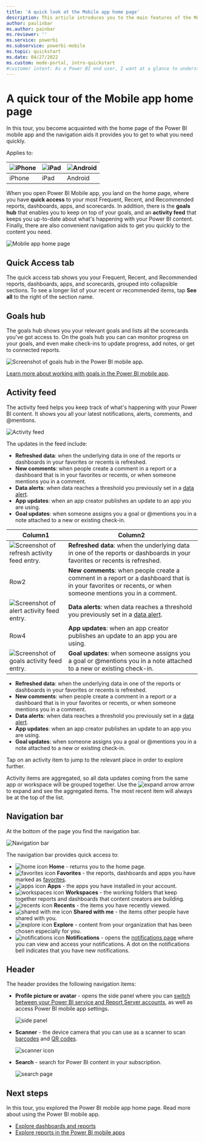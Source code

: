 ```yaml
---
title: 'A quick look at the Mobile app home page'
description: This article introduces you to the main features of the Mobile app home page.
author: paulinbar
ms.author: painbar
ms.reviewer: ''
ms.service: powerbi
ms.subservice: powerbi-mobile
ms.topic: quickstart
ms.date: 04/27/2022
ms.custom: mode-portal, intro-quickstart
#customer intent: As a Power BI end user, I want at a glance to understand how to get around the Power BI mobile app.
---
```

# A quick tour of the Mobile app home page
In this tour, you become acquainted with the home page of the Power BI mobile app and the navigation aids it provides you to get to what you need quickly.

Applies to:

| ![iPhone](./media/mobile-apps-quickstart-view-dashboard-report/iphone-logo-30-px.png) | ![iPad](./media/mobile-apps-quickstart-view-dashboard-report/ipad-logo-30-px.png) | ![Android](./media/mobile-apps-quickstart-view-dashboard-report/android-logo-30-px.png) |
|:--- |:--- |:--- |
| iPhone | iPad | Android | 

When you open Power BI Mobile app, you land on the home page, where you have **quick access** to your most Frequent, Recent, and Recommended reports, dashboards, apps, and scorecards. In addition, there is the **goals hub** that enables you to keep on top of your goals, and an **activity feed** that keeps you up-to-date about what's happening with your Power BI content. Finally, there are also convenient navigation aids to get you quickly to the content you need.

![Mobile app home page](./media/mobile-apps-home-page/power-bi-mobile-app-home.png)

## Quick Access tab

The quick access tab shows you your Frequent, Recent, and Recommended reports, dashboards, apps, and scorecards, grouped into collapsible sections. To see a longer list of your recent or recommended items, tap **See all** to the right of the section name.

## Goals hub

The goals hub shows you your relevant goals and lists all the scorecards you've got access to. On the goals hub you can can monitor progress on your goals, and even make check-ins to update progress, add notes, or get to connected reports.

![Screenshot of goals hub in the Power BI mobile app.](media/mobile-apps-home-page/power-bi-mobile-app-hub-checkin.png)

[Learn more about working with goals in the Power BI mobile app](mobile-apps-goals.md).

## Activity feed

The activity feed helps you keep track of what's happening with your Power BI content. It shows you all your latest notifications, alerts, comments, and @mentions.

![Activity feed](./media/mobile-apps-home-page/power-bi-mobile-app-activity.png)

The updates in the feed include:
* **Refreshed data**: when the underlying data in one of the reports or dashboards in your favorites or recents is refreshed.
* **New comments**: when people create a comment in a report or a dashboard that is in your favorites or recents, or when someone mentions you in a comment.
* **Data alerts**: when data reaches a threshold you previously set in a [data alert](mobile-set-data-alerts-in-the-mobile-apps.md).
* **App updates**: when an app creator publishes an update to an app you are using.
* **Goal updates**: when someone assigns you a goal or @mentions you in a note attached to a new or existing check-in. 


|Column1  |Column2  |
|---------|---------|
|![Screenshot of refresh activity feed entry.](./media/mobile-apps-home-page/power-bi-mobile-app-activity-feed-refresh-entry.png)     |**Refreshed data**: when the underlying data in one of the reports or dashboards in your favorites or recents is refreshed.         |
|Row2     |**New comments**: when people create a comment in a report or a dashboard that is in your favorites or recents, or when someone mentions you in a comment.         |
|![Screenshot of alert activity feed entry.](./media/mobile-apps-home-page/power-bi-mobile-app-activity-feed-alert-entry.png)     |**Data alerts**: when data reaches a threshold you previously set in a [data alert](mobile-set-data-alerts-in-the-mobile-apps.md).         |
|Row4     |**App updates**: when an app creator publishes an update to an app you are using.         |
|![Screenshot of goals activity feed entry.](./media/mobile-apps-home-page/power-bi-mobile-app-activity-feed-goals-entry.png)     |**Goal updates**: when someone assigns you a goal or @mentions you in a note attached to a new or existing check-in.         |


* **Refreshed data**: when the underlying data in one of the reports or dashboards in your favorites or recents is refreshed.
* **New comments**: when people create a comment in a report or a dashboard that is in your favorites or recents, or when someone mentions you in a comment.
* **Data alerts**: when data reaches a threshold you previously set in a [data alert](mobile-set-data-alerts-in-the-mobile-apps.md).
* **App updates**: when an app creator publishes an update to an app you are using.
* **Goal updates**: when someone assigns you a goal or @mentions you in a note attached to a new or existing check-in. 

 Tap on an activity item to jump to the relevant place in order to explore further.

Activity items are aggregated, so all data updates coming from the same app or workspace will be grouped together. Use the ![expand arrow](./media/mobile-apps-home-page/power-bi-mobile-app-expand-arrow.png) arrow to expand and see the aggregated items. The most recent item will always be at the top of the list.

## Navigation bar

At the bottom of the page you find the navigation bar.

![Navigation bar](./media/mobile-apps-home-page/power-bi-mobile-app-navbar.png)

The navigation bar provides quick access to:

* ![home icon](./media/mobile-apps-home-page/power-bi-mobile-app-home-icon.png) **Home** - returns you to the home page.
* ![favorites icon](./media/mobile-apps-home-page/power-bi-mobile-app-favorites-icon.png) **Favorites** - the reports, dashboards and apps you have marked as [favorites](mobile-apps-favorites.md).
* ![apps icon](./media/mobile-apps-home-page/power-bi-mobile-app-apps-icon.png) **Apps** - the apps you have installed in your account.
* ![workspaces icon](./media/mobile-apps-home-page/power-bi-mobile-app-workspaces-icon.png) **Workspaces** - the working folders that keep together reports and dashboards that content creators are building.
* ![recents icon](./media/mobile-apps-home-page/power-bi-mobile-app-recents-icon.png) **Recents** - the items you have recently viewed.
* ![shared with me icon](./media/mobile-apps-home-page/power-bi-mobile-app-shared-with-me-icon.png) **Shared with me** - the items other people have shared with you.
* ![explore icon](./media/mobile-apps-home-page/power-bi-mobile-app-explore-icon.png) **Explore** - content from your organization that has been chosen especially for you.
* ![notifications icon](./media/mobile-apps-home-page/power-bi-mobile-app-notification-icon.png) **Notifications** - opens the [notifications page](mobile-apps-notification-center.md) where you can view and access your notifications. A dot on the notifications bell indicates that you have new notifications.

## Header

The header provides the following navigation items:
* **Profile picture or avatar** - opens the side panel where you can [switch between your Power BI service and Report Server accounts](mobile-app-ssrs-kpis-mobile-on-premises-reports.md), as well as access Power BI mobile app settings.

    ![side panel](./media/mobile-apps-home-page/power-bi-mobile-app-side-panel.png)

* **Scanner** - the device camera that you can use as a scanner to scan [barcodes](mobile-apps-scan-barcode.md) and [QR codes](mobile-apps-qr-code.md).

    ![scanner icon](./media/mobile-apps-home-page/power-bi-mobile-app-camera-icon.png)

* **Search** - search for Power BI content in your subscription.

    ![search page](./media/mobile-apps-home-page/power-bi-mobile-app-search-page.png)

## Next steps
In this tour, you explored the Power BI mobile app home page. Read more about using the Power BI mobile app. 
* [Explore dashboards and reports](mobile-apps-quickstart-view-dashboard-report.md)
* [Explore reports in the Power BI mobile apps](mobile-reports-in-the-mobile-apps.md)

